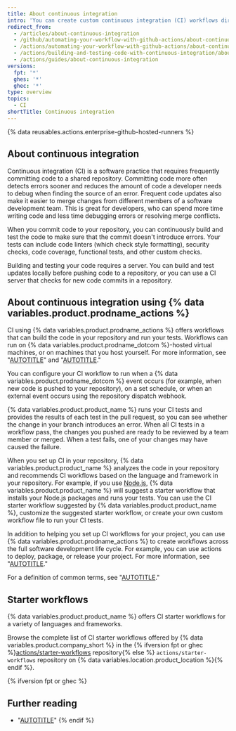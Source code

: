 ```yaml
---
title: About continuous integration
intro: 'You can create custom continuous integration (CI) workflows directly in your {% data variables.product.prodname_dotcom %} repository with {% data variables.product.prodname_actions %}.'
redirect_from:
  - /articles/about-continuous-integration
  - /github/automating-your-workflow-with-github-actions/about-continuous-integration
  - /actions/automating-your-workflow-with-github-actions/about-continuous-integration
  - /actions/building-and-testing-code-with-continuous-integration/about-continuous-integration
  - /actions/guides/about-continuous-integration
versions:
  fpt: '*'
  ghes: '*'
  ghec: '*'
type: overview
topics:
  - CI
shortTitle: Continuous integration
---
```


{% data reusables.actions.enterprise-github-hosted-runners %}

## About continuous integration

Continuous integration (CI) is a software practice that requires frequently committing code to a shared repository. Committing code more often detects errors sooner and reduces the amount of code a developer needs to debug when finding the source of an error. Frequent code updates also make it easier to merge changes from different members of a software development team. This is great for developers, who can spend more time writing code and less time debugging errors or resolving merge conflicts.

When you commit code to your repository, you can continuously build and test the code to make sure that the commit doesn't introduce errors. Your tests can include code linters (which check style formatting), security checks, code coverage, functional tests, and other custom checks.

Building and testing your code requires a server. You can build and test updates locally before pushing code to a repository, or you can use a CI server that checks for new code commits in a repository.

## About continuous integration using {% data variables.product.prodname_actions %}

 CI using {% data variables.product.prodname_actions %} offers workflows that can build the code in your repository and run your tests. Workflows can run on {% data variables.product.prodname_dotcom %}-hosted virtual machines, or on machines that you host yourself. For more information, see "[AUTOTITLE](/actions/using-github-hosted-runners/about-github-hosted-runners)" and "[AUTOTITLE](/actions/hosting-your-own-runners/managing-self-hosted-runners/about-self-hosted-runners)."

You can configure your CI workflow to run when a {% data variables.product.prodname_dotcom %} event occurs (for example, when new code is pushed to your repository), on a set schedule, or when an external event occurs using the repository dispatch webhook.

{% data variables.product.product_name %} runs your CI tests and provides the results of each test in the pull request, so you can see whether the change in your branch introduces an error. When all CI tests in a workflow pass, the changes you pushed are ready to be reviewed by a team member or merged. When a test fails, one of your changes may have caused the failure.

When you set up CI in your repository, {% data variables.product.product_name %} analyzes the code in your repository and recommends CI workflows based on the language and framework in your repository. For example, if you use [Node.js](https://nodejs.org/en/), {% data variables.product.product_name %} will suggest a starter workflow that installs your Node.js packages and runs your tests. You can use the CI starter workflow suggested by {% data variables.product.product_name %}, customize the suggested starter workflow, or create your own custom workflow file to run your CI tests.

In addition to helping you set up CI workflows for your project, you can use {% data variables.product.prodname_actions %} to create workflows across the full software development life cycle. For example, you can use actions to deploy, package, or release your project. For more information, see "[AUTOTITLE](/actions/learn-github-actions)."

For a definition of common terms, see "[AUTOTITLE](/actions/learn-github-actions/understanding-github-actions)."

## Starter workflows

{% data variables.product.product_name %} offers CI starter workflows for a variety of languages and frameworks.

Browse the complete list of CI starter workflows offered by {% data variables.product.company_short %} in the {% ifversion fpt or ghec %}[actions/starter-workflows](https://github.com/actions/starter-workflows/tree/main/ci) repository{% else %} `actions/starter-workflows` repository on {% data variables.location.product_location %}{% endif %}.

{% ifversion fpt or ghec %}

## Further reading

- "[AUTOTITLE](/billing/managing-billing-for-github-actions)"
{% endif %}
